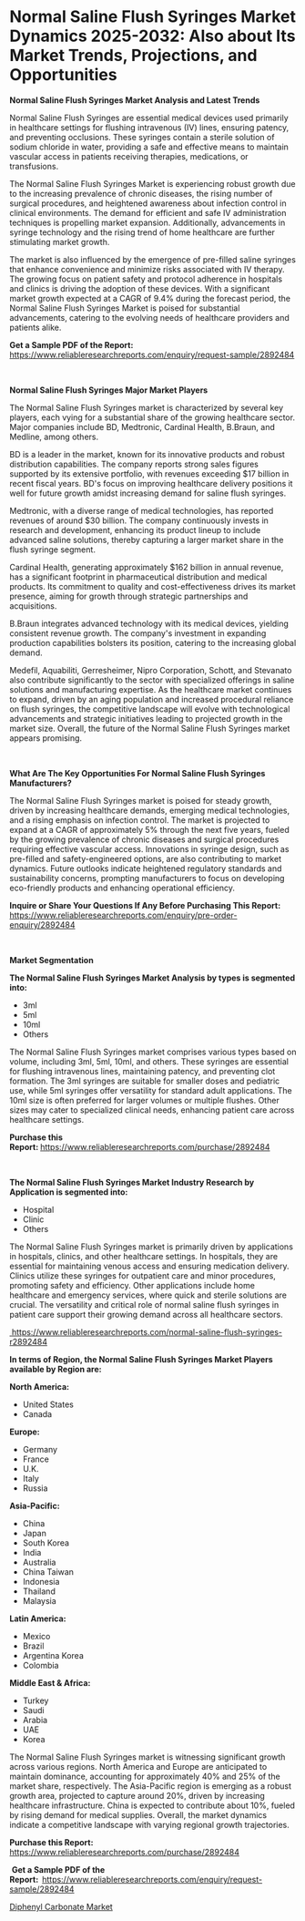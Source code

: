 <p><h1>Normal Saline Flush Syringes Market Dynamics 2025-2032: Also about Its Market Trends, Projections, and Opportunities</h1></p><p><strong>Normal Saline Flush Syringes Market Analysis and Latest Trends</strong></p>
<p><p>Normal Saline Flush Syringes are essential medical devices used primarily in healthcare settings for flushing intravenous (IV) lines, ensuring patency, and preventing occlusions. These syringes contain a sterile solution of sodium chloride in water, providing a safe and effective means to maintain vascular access in patients receiving therapies, medications, or transfusions.</p><p>The Normal Saline Flush Syringes Market is experiencing robust growth due to the increasing prevalence of chronic diseases, the rising number of surgical procedures, and heightened awareness about infection control in clinical environments. The demand for efficient and safe IV administration techniques is propelling market expansion. Additionally, advancements in syringe technology and the rising trend of home healthcare are further stimulating market growth.</p><p>The market is also influenced by the emergence of pre-filled saline syringes that enhance convenience and minimize risks associated with IV therapy. The growing focus on patient safety and protocol adherence in hospitals and clinics is driving the adoption of these devices. With a significant market growth expected at a CAGR of 9.4% during the forecast period, the Normal Saline Flush Syringes Market is poised for substantial advancements, catering to the evolving needs of healthcare providers and patients alike.</p></p>
<p><strong>Get a Sample PDF of the Report:&nbsp;</strong> <a href="https://www.reliableresearchreports.com/enquiry/request-sample/2892484?utm_campaign=2233&utm_medium=2&utm_source=Github&utm_content=ia&utm_term=15032025&utm_id=normal-saline-flush-syringes">https://www.reliableresearchreports.com/enquiry/request-sample/2892484</a></p>
<p>&nbsp;</p>
<p><strong>Normal Saline Flush Syringes Major Market Players</strong></p>
<p><p>The Normal Saline Flush Syringes market is characterized by several key players, each vying for a substantial share of the growing healthcare sector. Major companies include BD, Medtronic, Cardinal Health, B.Braun, and Medline, among others.</p><p>BD is a leader in the market, known for its innovative products and robust distribution capabilities. The company reports strong sales figures supported by its extensive portfolio, with revenues exceeding $17 billion in recent fiscal years. BD's focus on improving healthcare delivery positions it well for future growth amidst increasing demand for saline flush syringes.</p><p>Medtronic, with a diverse range of medical technologies, has reported revenues of around $30 billion. The company continuously invests in research and development, enhancing its product lineup to include advanced saline solutions, thereby capturing a larger market share in the flush syringe segment.</p><p>Cardinal Health, generating approximately $162 billion in annual revenue, has a significant footprint in pharmaceutical distribution and medical products. Its commitment to quality and cost-effectiveness drives its market presence, aiming for growth through strategic partnerships and acquisitions.</p><p>B.Braun integrates advanced technology with its medical devices, yielding consistent revenue growth. The company's investment in expanding production capabilities bolsters its position, catering to the increasing global demand.</p><p>Medefil, Aquabiliti, Gerresheimer, Nipro Corporation, Schott, and Stevanato also contribute significantly to the sector with specialized offerings in saline solutions and manufacturing expertise. As the healthcare market continues to expand, driven by an aging population and increased procedural reliance on flush syringes, the competitive landscape will evolve with technological advancements and strategic initiatives leading to projected growth in the market size. Overall, the future of the Normal Saline Flush Syringes market appears promising.</p></p>
<p>&nbsp;</p>
<p><strong>What Are The Key Opportunities For Normal Saline Flush Syringes Manufacturers?</strong></p>
<p><p>The Normal Saline Flush Syringes market is poised for steady growth, driven by increasing healthcare demands, emerging medical technologies, and a rising emphasis on infection control. The market is projected to expand at a CAGR of approximately 5% through the next five years, fueled by the growing prevalence of chronic diseases and surgical procedures requiring effective vascular access. Innovations in syringe design, such as pre-filled and safety-engineered options, are also contributing to market dynamics. Future outlooks indicate heightened regulatory standards and sustainability concerns, prompting manufacturers to focus on developing eco-friendly products and enhancing operational efficiency.</p></p>
<p><strong>Inquire or Share Your Questions If Any Before Purchasing This Report:</strong> <a href="https://www.reliableresearchreports.com/enquiry/pre-order-enquiry/2892484?utm_campaign=2233&utm_medium=2&utm_source=Github&utm_content=ia&utm_term=15032025&utm_id=normal-saline-flush-syringes">https://www.reliableresearchreports.com/enquiry/pre-order-enquiry/2892484</a></p>
<p>&nbsp;</p>
<p><strong>Market Segmentation</strong></p>
<p><strong>The Normal Saline Flush Syringes Market Analysis by types is segmented into:</strong></p>
<p><ul><li> 3ml</li><li>5ml</li><li>10ml</li><li>Others </li></ul></p>
<p><p>The Normal Saline Flush Syringes market comprises various types based on volume, including 3ml, 5ml, 10ml, and others. These syringes are essential for flushing intravenous lines, maintaining patency, and preventing clot formation. The 3ml syringes are suitable for smaller doses and pediatric use, while 5ml syringes offer versatility for standard adult applications. The 10ml size is often preferred for larger volumes or multiple flushes. Other sizes may cater to specialized clinical needs, enhancing patient care across healthcare settings.</p></p>
<p><strong>Purchase this Report:&nbsp;</strong><a href="https://www.reliableresearchreports.com/purchase/2892484?utm_campaign=2233&utm_medium=2&utm_source=Github&utm_content=ia&utm_term=15032025&utm_id=normal-saline-flush-syringes">https://www.reliableresearchreports.com/purchase/2892484</a></p>
<p>&nbsp;</p>
<p><strong>The Normal Saline Flush Syringes Market Industry Research by Application is segmented into:</strong></p>
<p><ul><li> Hospital</li><li>Clinic</li><li>Others </li></ul></p>
<p><p>The Normal Saline Flush Syringes market is primarily driven by applications in hospitals, clinics, and other healthcare settings. In hospitals, they are essential for maintaining venous access and ensuring medication delivery. Clinics utilize these syringes for outpatient care and minor procedures, promoting safety and efficiency. Other applications include home healthcare and emergency services, where quick and sterile solutions are crucial. The versatility and critical role of normal saline flush syringes in patient care support their growing demand across all healthcare sectors.</p></p>
<p><a href="https://www.reliableresearchreports.com/normal-saline-flush-syringes-r2892484?utm_campaign=2233&utm_medium=2&utm_source=Github&utm_content=ia&utm_term=15032025&utm_id=normal-saline-flush-syringes">&nbsp;https://www.reliableresearchreports.com/normal-saline-flush-syringes-r2892484</a></p>
<p><strong>In terms of Region, the Normal Saline Flush Syringes Market Players available by Region are:</strong></p>
<p>
    <p> <strong> North America: </strong>
        <ul>
            <li>United States</li>
            <li>Canada</li>
        </ul>
        </p> 
    <p> <strong> Europe: </strong>
        <ul>
            <li>Germany</li>
            <li>France</li>
            <li>U.K.</li>
            <li>Italy</li>
            <li>Russia</li>
        </ul>
        </p> 
    <p> <strong> Asia-Pacific: </strong>
        <ul>
            <li>China</li>
            <li>Japan</li>
            <li>South Korea</li>
            <li>India</li>
            <li>Australia</li>
            <li>China Taiwan</li>
            <li>Indonesia</li>
            <li>Thailand</li>
            <li>Malaysia</li>
        </ul>
        </p> 
    <p> <strong> Latin America: </strong>
        <ul>
            <li>Mexico</li>
            <li>Brazil</li>
            <li>Argentina Korea</li>
            <li>Colombia</li>
        </ul>
        </p> 
    <p> <strong> Middle East & Africa: </strong>
        <ul>
            <li>Turkey</li>
            <li>Saudi</li>
            <li>Arabia</li>
            <li>UAE</li>
            <li>Korea</li>
        </ul>
    </p>
    </p>
<p><p>The Normal Saline Flush Syringes market is witnessing significant growth across various regions. North America and Europe are anticipated to maintain dominance, accounting for approximately 40% and 25% of the market share, respectively. The Asia-Pacific region is emerging as a robust growth area, projected to capture around 20%, driven by increasing healthcare infrastructure. China is expected to contribute about 10%, fueled by rising demand for medical supplies. Overall, the market dynamics indicate a competitive landscape with varying regional growth trajectories.</p></p>
<p><strong>Purchase this Report: </strong><a href="https://www.reliableresearchreports.com/purchase/2892484?utm_campaign=2233&utm_medium=2&utm_source=Github&utm_content=ia&utm_term=15032025&utm_id=normal-saline-flush-syringes">https://www.reliableresearchreports.com/purchase/2892484</a></p>
<p>&nbsp;<strong>Get a Sample PDF of the Report:&nbsp;&nbsp;</strong><a href="https://www.reliableresearchreports.com/enquiry/request-sample/2892484?utm_campaign=2233&utm_medium=2&utm_source=Github&utm_content=ia&utm_term=15032025&utm_id=normal-saline-flush-syringes">https://www.reliableresearchreports.com/enquiry/request-sample/2892484</a></p>
<p><strong></strong></p>
<p><p><a href="https://github.com/NarcisoFerry/Market-Research-Report-List-1/blob/main/diphenyl-carbonate-market.md?utm_campaign=2233&utm_medium=2&utm_source=Github&utm_content=ia&utm_term=15032025&utm_id=normal-saline-flush-syringes">Diphenyl Carbonate Market</a></p></p>